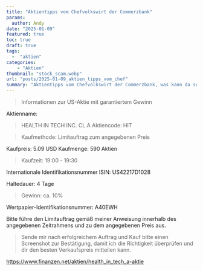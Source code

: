 ```yaml
---
title: "Aktientipps vom Chefvolkswirt der Commerzbank"
params:
  author: Andy
date: "2025-01-09"
featured: true
toc: true
draft: true
tags: 
  -  "aktien"
categories:
    - "Aktien"
thumbnail: "stock_scam.webp"
url: "posts/2025-01-09_aktien_tipps_vom_chef"
summary: "Aktientipps vom Chefvolkswirt der Commerzbank, was kann da schiefgehen?"
---
```




> Informationen zur US-Aktie mit garantiertem Gewinn

Aktienname:   
> HEALTH IN TECH INC. CL.A
Aktiencode: HIT
  
> Kaufmethode: Limitauftrag zum angegebenen Preis  
> 
Kaufpreis: 5.09 USD
Kaufmenge: 590 Aktien  
> Kaufzeit: 19:00 - 19:30  
> 
Internationale Identifikationsnummer ISIN: US42217D1028  
> 
Haltedauer: 4 Tage
  
> Gewinn: ca. 10%  
> 
Wertpapier-Identifikationsnummer: A40EWH  
> 
  
> 
Bitte führe den Limitauftrag gemäß meiner Anweisung innerhalb des angegebenen Zeitrahmens und zu dem angegebenen Preis aus.   
> Sende mir nach erfolgreichem Auftrag und Kauf bitte einen Screenshot zur Bestätigung, damit ich die Richtigkeit überprüfen und dir den besten Verkaufspreis mitteilen kann.  

https://www.finanzen.net/aktien/health_in_tech_a-aktie

